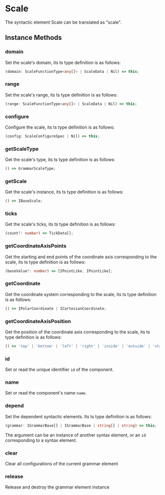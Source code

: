# Scale

The syntactic element Scale can be translated as "scale".

## Instance Methods

### domain

Set the scale's domain, its ts type definition is as follows:

```ts
(domain: ScaleFunctionType<any[]> | ScaleData | Nil) => this;
```

### range

Set the scale's range, its ts type definition is as follows:

```ts
(range: ScaleFunctionType<any[]> | ScaleData | Nil) => this;
```

### configure

Configure the scale, its ts type definition is as follows:

```ts
(config: ScaleConfigureSpec | Nil) => this;
```

### getScaleType

Get the scale's type, its ts type definition is as follows:

```ts
() => GrammarScaleType;
```

### getScale

Get the scale's instance, its ts type definition is as follows:

```ts
() => IBaseScale;
```

### ticks

Get the scale's ticks, its ts type definition is as follows:

```ts
(count?: number) => TickData[];
```

### getCoordinateAxisPoints

Get the starting and end points of the coordinate axis corresponding to the scale, its ts type definition is as follows:

```ts
(baseValue?: number) => [IPointLike, IPointLike];
```

### getCoordinate

Get the coordinate system corresponding to the scale, its ts type definition is as follows:

```ts
() => IPolarCoordinate | ICartesianCoordinate;
```

### getCoordinateAxisPosition

Get the position of the coordinate axis corresponding to the scale, its ts type definition is as follows:

```ts
() => 'top' | 'bottom' | 'left' | 'right' | 'inside' | 'outside' | 'start' | 'end';
```

### id

Set or read the unique identifier `id` of the component.

### name

Set or read the component's name `name`.

### depend

Set the dependent syntactic elements. Its ts type definition is as follows:

```ts
(grammar: IGrammarBase[] | IGrammarBase | string[] | string) => this;
```

The argument can be an instance of another syntax element, or an `id` corresponding to a syntax element.

### clear

Clear all configurations of the current grammar element

### release

Release and destroy the grammar element instance
